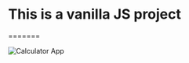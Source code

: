 # This is a vanilla JS project

=======

![Calculator App](https://i.ibb.co/HXLzjRZ/Calculator.png)
